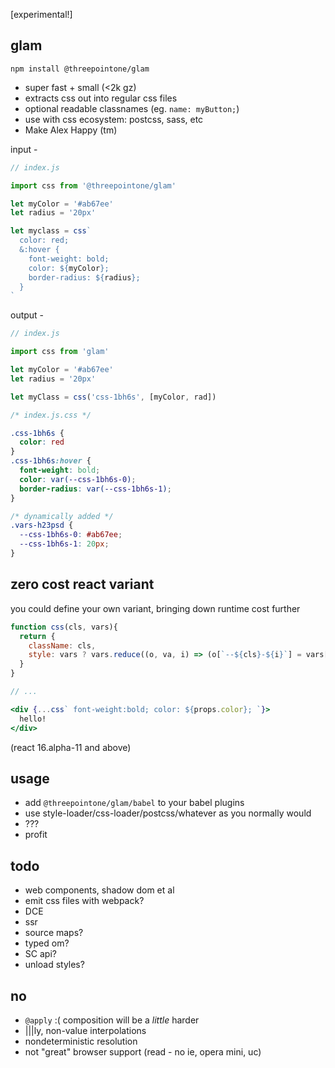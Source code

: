 [experimental!]

glam 
---

`npm install @threepointone/glam`

- super fast + small (<2k gz)
- extracts css out into regular css files 
- optional readable classnames (eg. `name: myButton;`)
- use with css ecosystem: postcss, sass, etc 
- Make Alex Happy (tm)


input -
```jsx
// index.js

import css from '@threepointone/glam'

let myColor = '#ab67ee'
let radius = '20px'

let myclass = css`
  color: red;
  &:hover {
    font-weight: bold;
    color: ${myColor};
    border-radius: ${radius};
  }
`

```

output -
```jsx
// index.js

import css from 'glam'

let myColor = '#ab67ee'
let radius = '20px'

let myClass = css('css-1bh6s', [myColor, rad]) 
```

```css
/* index.js.css */

.css-1bh6s {
  color: red
}
.css-1bh6s:hover {
  font-weight: bold;
  color: var(--css-1bh6s-0);
  border-radius: var(--css-1bh6s-1);
}

/* dynamically added */
.vars-h23psd {
  --css-1bh6s-0: #ab67ee;
  --css-1bh6s-1: 20px;
}

```

zero cost react variant
---

you could define your own variant, bringing down runtime cost further

```jsx
function css(cls, vars){
  return {
    className: cls,
    style: vars ? vars.reduce((o, va, i) => (o[`--${cls}-${i}`] = vars[i], o), {}) : {}
  }
}

// ...

<div {...css` font-weight:bold; color: ${props.color}; `}>
  hello!
</div>

```

(react 16.alpha-11 and above)

usage
---

- add `@threepointone/glam/babel` to your babel plugins 
- use style-loader/css-loader/postcss/whatever as you normally would
- ???
- profit



todo
---
- web components, shadow dom et al
- emit css files with webpack?
- DCE
- ssr
- source maps?
- typed om?
- SC api?
- unload styles?


no
---

- `@apply` :( composition will be a *little* harder
- |||ly, non-value interpolations
- nondeterministic resolution
- not "great" browser support (read - no ie, opera mini, uc)
